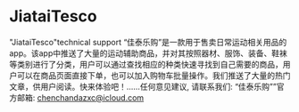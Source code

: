 # JiataiTesco
"JiataiTesco"technical support
“佳泰乐购”是一款用于售卖日常运动相关用品的app。该app中推送了大量的运动辅助商品，并对其按照器材、服饰、装备、鞋袜等类别进行了分类，用户可以通过查找相应的种类快速寻找到自己需要的商品，用户可以在商品页面直接下单，也可以加入购物车批量操作。我们推送了大量的热门文章，供用户阅读。快来体验吧！……任何意见建议, 请联系我们:  “佳泰乐购””官方邮箱: chenchandazxc@icloud.com
